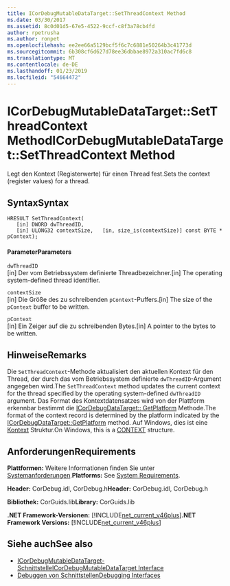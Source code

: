 ```yaml
---
title: ICorDebugMutableDataTarget::SetThreadContext Method
ms.date: 03/30/2017
ms.assetid: 8c0d01d5-67e5-4522-9ccf-c8f3a78cb4fd
author: rpetrusha
ms.author: ronpet
ms.openlocfilehash: ee2ee66a5129bcf5f6c7c6881e50264b3c41773d
ms.sourcegitcommit: 6b308cf6d627d78ee36dbbae8972a310ac7fd6c8
ms.translationtype: MT
ms.contentlocale: de-DE
ms.lasthandoff: 01/23/2019
ms.locfileid: "54664472"
---
```

# <a name="icordebugmutabledatatargetsetthreadcontext-method"></a><span data-ttu-id="3451e-102">ICorDebugMutableDataTarget::SetThreadContext Method</span><span class="sxs-lookup"><span data-stu-id="3451e-102">ICorDebugMutableDataTarget::SetThreadContext Method</span></span>
<span data-ttu-id="3451e-103">Legt den Kontext (Registerwerte) für einen Thread fest.</span><span class="sxs-lookup"><span data-stu-id="3451e-103">Sets the context (register values) for a thread.</span></span>  
  
## <a name="syntax"></a><span data-ttu-id="3451e-104">Syntax</span><span class="sxs-lookup"><span data-stu-id="3451e-104">Syntax</span></span>  
  
```  
HRESULT SetThreadContext(  
   [in] DWORD dwThreadID,  
   [in] ULONG32 contextSize,   [in, size_is(contextSize)] const BYTE * pContext);  
```  
  
#### <a name="parameters"></a><span data-ttu-id="3451e-105">Parameter</span><span class="sxs-lookup"><span data-stu-id="3451e-105">Parameters</span></span>  
 `dwThreadID`  
 <span data-ttu-id="3451e-106">[in] Der vom Betriebssystem definierte Threadbezeichner.</span><span class="sxs-lookup"><span data-stu-id="3451e-106">[in] The operating system-defined thread identifier.</span></span>  
  
 `contextSize`  
 <span data-ttu-id="3451e-107">[in] Die Größe des zu schreibenden `pContext`-Puffers.</span><span class="sxs-lookup"><span data-stu-id="3451e-107">[in] The size of the `pContext` buffer to be written.</span></span>  
  
 `pContext`  
 <span data-ttu-id="3451e-108">[in] Ein Zeiger auf die zu schreibenden Bytes.</span><span class="sxs-lookup"><span data-stu-id="3451e-108">[in] A pointer to the bytes to be written.</span></span>  
  
## <a name="remarks"></a><span data-ttu-id="3451e-109">Hinweise</span><span class="sxs-lookup"><span data-stu-id="3451e-109">Remarks</span></span>  
 <span data-ttu-id="3451e-110">Die `SetThreadContext`-Methode aktualisiert den aktuellen Kontext für den Thread, der durch das vom Betriebssystem definierte `dwThreadID`-Argument angegeben wird.</span><span class="sxs-lookup"><span data-stu-id="3451e-110">The `SetThreadContext` method updates the current context for the thread specified by the operating system-defined `dwThreadID` argument.</span></span> <span data-ttu-id="3451e-111">Das Format des Kontextdatensatzes wird von der Plattform erkennbar bestimmt die [ICorDebugDataTarget:: GetPlatform](../../../../docs/framework/unmanaged-api/debugging/icordebugdatatarget-getplatform-method.md) Methode.</span><span class="sxs-lookup"><span data-stu-id="3451e-111">The format of the context record is determined by the platform indicated by the [ICorDebugDataTarget::GetPlatform](../../../../docs/framework/unmanaged-api/debugging/icordebugdatatarget-getplatform-method.md) method.</span></span> <span data-ttu-id="3451e-112">Auf Windows, dies ist eine [Kontext](/windows/desktop/api/winnt/ns-winnt-_arm64_nt_context) Struktur.</span><span class="sxs-lookup"><span data-stu-id="3451e-112">On Windows, this is a [CONTEXT](/windows/desktop/api/winnt/ns-winnt-_arm64_nt_context) structure.</span></span>  
  
## <a name="requirements"></a><span data-ttu-id="3451e-113">Anforderungen</span><span class="sxs-lookup"><span data-stu-id="3451e-113">Requirements</span></span>  
 <span data-ttu-id="3451e-114">**Plattformen:** Weitere Informationen finden Sie unter [Systemanforderungen](../../../../docs/framework/get-started/system-requirements.md).</span><span class="sxs-lookup"><span data-stu-id="3451e-114">**Platforms:** See [System Requirements](../../../../docs/framework/get-started/system-requirements.md).</span></span>  
  
 <span data-ttu-id="3451e-115">**Header:** CorDebug.idl, CorDebug.h</span><span class="sxs-lookup"><span data-stu-id="3451e-115">**Header:** CorDebug.idl, CorDebug.h</span></span>  
  
 <span data-ttu-id="3451e-116">**Bibliothek:** CorGuids.lib</span><span class="sxs-lookup"><span data-stu-id="3451e-116">**Library:** CorGuids.lib</span></span>  
  
 <span data-ttu-id="3451e-117">**.NET Framework-Versionen:** [!INCLUDE[net_current_v46plus](../../../../includes/net-current-v46plus-md.md)]</span><span class="sxs-lookup"><span data-stu-id="3451e-117">**.NET Framework Versions:** [!INCLUDE[net_current_v46plus](../../../../includes/net-current-v46plus-md.md)]</span></span>  
  
## <a name="see-also"></a><span data-ttu-id="3451e-118">Siehe auch</span><span class="sxs-lookup"><span data-stu-id="3451e-118">See also</span></span>
- [<span data-ttu-id="3451e-119">ICorDebugMutableDataTarget-Schnittstelle</span><span class="sxs-lookup"><span data-stu-id="3451e-119">ICorDebugMutableDataTarget Interface</span></span>](../../../../docs/framework/unmanaged-api/debugging/icordebugmutabledatatarget-interface.md)
- [<span data-ttu-id="3451e-120">Debuggen von Schnittstellen</span><span class="sxs-lookup"><span data-stu-id="3451e-120">Debugging Interfaces</span></span>](../../../../docs/framework/unmanaged-api/debugging/debugging-interfaces.md)
